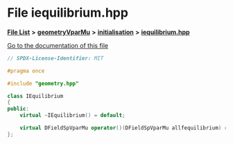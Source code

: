 

# File iequilibrium.hpp

[**File List**](files.md) **>** [**geometryVparMu**](dir_9a2f28dc8f538ee0f4428810facf29b8.md) **>** [**initialisation**](dir_99d29839093a8e7b0be0d596be7efa54.md) **>** [**iequilibrium.hpp**](geometryVparMu_2initialisation_2iequilibrium_8hpp.md)

[Go to the documentation of this file](geometryVparMu_2initialisation_2iequilibrium_8hpp.md)


```C++
// SPDX-License-Identifier: MIT

#pragma once

#include "geometry.hpp"

class IEquilibrium
{
public:
    virtual ~IEquilibrium() = default;

    virtual DFieldSpVparMu operator()(DFieldSpVparMu allfequilibrium) const = 0;
};
```


